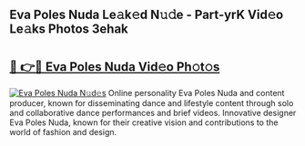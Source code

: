 ## Eva Poles Nuda Le𝚊k𝚎d N𝚞𝚍e - Part-yrK Vid𝚎o Le𝚊ks Photos 3ehak

# <h2><a href="http://fbczyrc.evod.top/?m=Eva+Poles+Nuda">🔗 👉🔴 Eva Poles Nuda Vid𝚎o Ph𝚘t𝚘s</a></h2>

[![Eva Poles Nuda N𝚞d𝚎s](https://i.imgur.com/8V9OHl7.gif)](http://fbczyrc.evod.top/?m=Eva+Poles+Nuda)
Online personality Eva Poles Nuda and content producer, known for disseminating dance and lifestyle content through solo and collaborative dance performances and brief videos. Innovative designer Eva Poles Nuda, known for their creative vision and contributions to the world of fashion and design. 
